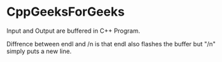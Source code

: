 # CppGeeksForGeeks

Input and Output are buffered in C++ Program.

Diffrence between endl and /n is that endl also flashes the buffer but "/n" simply puts a new line.
